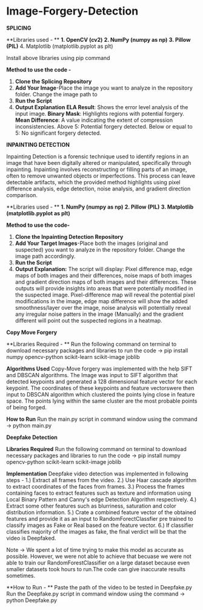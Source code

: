 # Image-Forgery-Detection
**SPLICING**

**Libraries used - **
**1. OpenCV (cv2)**
**2. NumPy (numpy as np)**
**3. Pillow (PIL)**
4. Matplotlib (matplotlib.pyplot as plt)

Install above libraries using pip command

**Method to use the code -**

1. **Clone the Splicing Repository**
2. **Add Your Image**-Place the image you want to analyze in the repository folder. Change the image path to 
3. **Run the Script**
4. **Output Explanation**
**ELA Result**: Shows the error level analysis of the input image.
**Binary Mask**: Highlights regions with potential forgery.
**Mean Difference**: A value indicating the extent of compression inconsistencies.
Above 5: Potential forgery detected.
Below or equal to 5: No significant forgery detected.

**INPAINTING DETECTION**

Inpainting Detection is a forensic technique used to identify regions in an image that have been digitally altered or manipulated, specifically through inpainting. Inpainting involves reconstructing or filling parts of an image, often to remove unwanted objects or imperfections. This process can leave detectable artifacts, which the provided method highlights using pixel difference analysis, edge detection, noise analysis, and gradient direction comparison.

**Libraries used - **
**1. NumPy (numpy as np)**
**2. Pillow (PIL)**
**3. Matplotlib (matplotlib.pyplot as plt)**

**Method to use the code-**

1. **Clone the Inpainting Detection Repository**
2. **Add Your Target Images**-Place both the images (original and suspected) you want to analyze in the repository folder. Change the image path accordingly.  
3. **Run the Script**
4. **Output Explanation:**
   The script will display:
Pixel difference map, edge maps of both images and their differences, noise maps of both images and gradient direction maps of both images and their differences. These outputs will provide insights into areas that were potentially modified in the suspected image. Pixel-difference map will reveal the potential pixel modifications in the image, edge map difference will show the added smoothness/layer over the image, noise analysis will potentially reveal any irregular noise patters in the image (Manually) and the gradient different will point out the suspected regions in a heatmap.

**Copy Move Forgery**

**Libraries Required - **
Run the following command on terminal to download necessary packages and libraries to run the code
-> pip install numpy opencv-python scikit-learn scikit-image joblib

**Algorithms Used**
Copy-Move forgery was implemented with the help SIFT and DBSCAN algorithms.
The Image was input to SIFT algorithm that detected keypoints and generated a 128 dimensional feature vector for each keypoint. The coordinates of these keypoints and feature vectorswere then input to DBSCAN algorithm which clustered the points lying close in feature space. The points lying within the same cluster are the most probable points of being forged.

**How to Run**
Run the main.py script in command window using the command
 -> python main.py

 **Deepfake Detection**

**Libraries Required**
Run the following command on terminal to download necessary packages and libraries to run the code
-> pip install numpy opencv-python scikit-learn scikit-image joblib

**Implementation**
Deepfake video detection was implemented in following steps -
1.) Extract all frames from the video.
2.) Use Haar cascade algorithm to extract coordinates of the faces from frames.
3.) Process the frames containing faces to extract features such as texture and information using Local Binary Pattern and Canny's edge Detection Algorithm respectively.
4.) Extract some other features such as blurriness, saturation and color distribution information.
5.) Crate a combined feature vector of the obtained features and provide it as an input to RandomForectClassfier pre trained to classify images as Fake or Real based on the feature vector.
6.) If classifier classifies majority of the images as fake, the final verdict will be that the video is Deepfaked.


Note -> We spent a lot of time trying to make this model as accurate as possible. However, we were not able to achieve that becuase we were not able to train our RandomForestClassifier on a large dataset because even smaller datasets took hours to run.The code can give inaccurate results sometimes.

**How to Run - **
Paste the path of the video to be tested in Deepfake.py Run the Deepfake.py script in command window using the command
 -> python Deepfake.py

